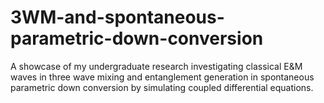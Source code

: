 # 3WM-and-spontaneous-parametric-down-conversion
A showcase of my undergraduate research investigating classical E&amp;M waves in three wave mixing and entanglement generation in spontaneous parametric down conversion by simulating coupled differential equations.
